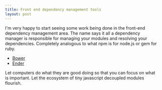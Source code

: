 ```yaml
---
title: Front end dependency management tools 
layout: post
---
```

I'm very happy to start seeing some work being done in the front-end dependency management area.
The name says it all a dependency manager is responsible for managing your modules and resolving your dependencies. 
Completely analogous to what npm is for node.js or gem for ruby.

- [Bower](http://twitter.github.com/bower/) 
- [Ender](http://ender.no.de/)

Let computers do what they are good doing so that you can focus on what is important.
Let the ecosystem of tiny javascript decoupled modules flourish.

